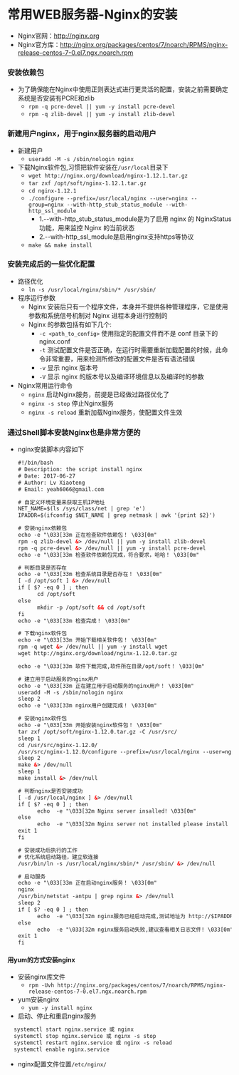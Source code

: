 # 常用WEB服务器-Nginx的安装
- Nginx官网：<http://nginx.org>
- Nginx官方库：<http://nginx.org/packages/centos/7/noarch/RPMS/nginx-release-centos-7-0.el7.ngx.noarch.rpm>
### 安装依赖包
- 为了确保能在Nginx中使用正则表达式进行更灵活的配置，安装之前需要确定系统是否安装有PCRE和zlib
  - `rpm -q pcre-devel || yum -y install pcre-devel`
  - `rpm -q zlib-devel || yum -y install zlib-devel`

### 新建用户nginx，用于nginx服务器的启动用户
- 新建用户
  - `useradd -M -s /sbin/nologin nginx`
- 下载Nginx软件包,习惯把软件安装在`/usr/local`目录下
  - `wget http://nginx.org/download/nginx-1.12.1.tar.gz`
  - `tar zxf /opt/soft/nginx-1.12.1.tar.gz`
  - `cd nginx-1.12.1`
  - `./configure --prefix=/usr/local/nginx --user=nginx --group=nginx --with-http_stub_status_module --with-http_ssl_module`
    - 1.--with-http_stub_status_module是为了启用 nginx 的 NginxStatus 功能，用来监控 Nginx 的当前状态
    - 2.--with-http_ssl_module是启用nginx支持https等协议
  - `make && make install`

### 安装完成后的一些优化配置
- 路径优化
  - `ln -s /usr/local/nginx/sbin/* /usr/sbin/`
- 程序运行参数
  - Nginx 安装后只有一个程序文件，本身并不提供各种管理程序，它是使用参数和系统信号机制对 Nginx 进程本身进行控制的
  - Nginx 的参数包括有如下几个:
    - `-c <path_to_config>` 使用指定的配置文件而不是 conf 目录下的 nginx.conf
    - `-t` 测试配置文件是否正确，在运行时需要重新加载配置的时候，此命令非常重要，用来检测所修改的配置文件是否有语法错误
    - `-v` 显示 nginx 版本号
    - `-V` 显示 nginx 的版本号以及编译环境信息以及编译时的参数
- Nginx常用运行命令
  - `nginx` 启动Nginx服务，前提是已经做过路径优化了
  - `nginx -s stop` 停止Nginx服务
  - `nginx -s reload` 重新加载Nginx服务，使配置文件生效

### 通过Shell脚本安装Nginx也是非常方便的
- nginx安装脚本内容如下
  ``` xml
  #!/bin/bash
  # Description: the script install nginx
  # Date: 2017-06-27
  # Author: Lv Xiaoteng
  # Email: yeah6066@gmail.com

  # 自定义环境变量来获取主机IP地址
  NET_NAME=$(ls /sys/class/net | grep 'e')
  IPADDR=$(ifconfig $NET_NAME | grep netmask | awk '{print $2}')

  # 安装nginx依赖包
  echo -e "\033[33m 正在检查软件依赖包！ \033[0m"
  rpm -q zlib-devel &> /dev/null || yum -y install zlib-devel
  rpm -q pcre-devel &> /dev/null || yum -y install pcre-devel
  echo -e "\033[33m 检查软件依赖包完成，符合要求，哈哈！ \033[0m"

  # 判断目录是否存在
  echo -e "\033[33m 检查系统目录是否存在！ \033[0m"
  [ -d /opt/soft ] &> /dev/null
  if [ $? -eq 0 ] ; then
        cd /opt/soft
  else
        mkdir -p /opt/soft && cd /opt/soft
  fi
  echo -e "\033[33m 检查完成！ \033[0m"

  # 下载nginx软件包
  echo -e "\033[33m 开始下载相关软件包！ \033[0m"
  rpm -q wget &> /dev/null || yum -y install wget
  wget http://nginx.org/download/nginx-1.12.0.tar.gz

  echo -e "\033[33m 软件下载完成,软件所在目录/opt/soft！ \033[0m"

  # 建立用于启动服务的nginx用户
  echo -e "\033[33m 正在建立用于启动服务的nginx用户！ \033[0m"
  useradd -M -s /sbin/nologin nginx
  sleep 2
  echo -e "\033[33m nginx用户创建完成！ \033[0m"

  # 安装nginx软件包
  echo -e "\033[33m 开始安装nginx软件包！ \033[0m"
  tar zxf /opt/soft/nginx-1.12.0.tar.gz -C /usr/src/
  sleep 1
  cd /usr/src/nginx-1.12.0/
  /usr/src/nginx-1.12.0/configure --prefix=/usr/local/nginx --user=nginx --group=nginx --with-http_stub_status_module --with-http_ssl_module&> /dev/null
  sleep 2
  make &> /dev/null
  sleep 1
  make install &> /dev/null

  # 判断nginx是否安装成功
  [ -d /usr/local/nginx ] &> /dev/null
  if [ $? -eq 0 ] ; then
        echo  -e "\033[32m Nginx server insalled! \033[0m"
  else
        echo  -e "\033[32m Nginx server not installed please install Nginx!\033[0m"
  exit 1
  fi

  # 安装成功后执行的工作
  # 优化系统启动路径，建立软连接
  /usr/bin/ln -s /usr/local/nginx/sbin/* /usr/sbin/ &> /dev/null

  # 启动服务
  echo -e "\033[33m 正在启动nginx服务！ \033[0m"
  nginx
  /usr/bin/netstat -antpu | grep nginx &> /dev/null
  sleep 2
  if [ $? -eq 0 ] ; then
        echo  -e "\033[32m nginx服务已经启动完成,测试地址为 http://$IPADDR ! \033[0m"
  else
        echo  -e "\033[32m nginx服务启动失败,建议查看相关日志文件! \033[0m"
  exit 1
  fi
  ```
#### 用yum的方式安装nginx
- 安装nginx库文件
  - `rpm -Uvh http://nginx.org/packages/centos/7/noarch/RPMS/nginx-release-centos-7-0.el7.ngx.noarch.rpm`
- yum安装nginx
  - `yum -y install nginx`
- 启动、停止和重启nginx服务
``` xml 
  systemctl start nginx.service 或 nginx
  systemctl stop nginx.service 或 nginx -s stop
  systemctl restart nginx.service 或 nginx -s reload
  systemctl enable nginx.service
```
- nginx配置文件位置`/etc/nginx/`
